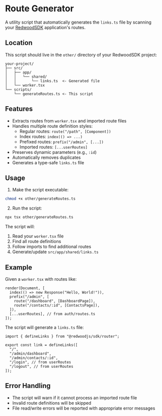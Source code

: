 # Route Generator

A utility script that automatically generates the `links.ts` file by scanning your [RedwoodSDK](https://rwsdk.com) application's routes.

## Location

This script should live in the `other/` directory of your RedwoodSDK project:

```
your-project/
├── src/
│   ├── app/
│   │   └── shared/
│   │       └── links.ts  <- Generated file
│   └── worker.tsx
└── scripts/
    └── generateRoutes.ts <- This script
```

## Features

- Extracts routes from `worker.tsx` and imported route files
- Handles multiple route definition styles:
  - Regular routes: `route("/path", [Component])`
  - Index routes: `index(() => ...)`
  - Prefixed routes: `prefix("/admin", [...])`
  - Imported routes: `[...userRoutes]`
- Preserves dynamic parameters (e.g., `:id`)
- Automatically removes duplicates
- Generates a type-safe `links.ts` file

## Usage

1. Make the script executable:

```bash
chmod +x other/generateRoutes.ts
```

2. Run the script:

```bash
npx tsx other/generateRoutes.ts
```

The script will:

1. Read your `worker.tsx` file
2. Find all route definitions
3. Follow imports to find additional routes
4. Generate/update `src/app/shared/links.ts`

## Example

Given a `worker.tsx` with routes like:

```tsx
render(Document, [
  index(() => new Response("Hello, World!")),
  prefix("/admin", [
    route("/dashboard", [DashboardPage]),
    route("/contacts/:id", [ContactsPage]),
  ]),
  [...userRoutes], // from auth/routes.ts
]);
```

The script will generate a `links.ts` file:

```tsx
import { defineLinks } from "@redwoodjs/sdk/router";

export const link = defineLinks([
  "/",
  "/admin/dashboard",
  "/admin/contacts/:id",
  "/login", // from userRoutes
  "/logout", // from userRoutes
]);
```

## Error Handling

- The script will warn if it cannot process an imported route file
- Invalid route definitions will be skipped
- File read/write errors will be reported with appropriate error messages
